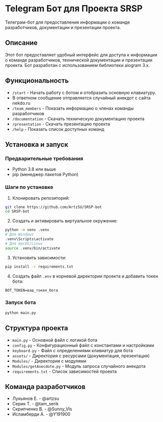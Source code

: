 # Telegram Бот для Проекта SRSP

Телеграм-бот для предоставления информации о команде разработчиков, документации и презентации проекта.

## Описание

Этот бот предоставляет удобный интерфейс для доступа к информации о команде разработчиков, технической документации и презентации проекта. Бот разработан с использованием библиотеки aiogram 3.x.

## Функциональность

- `/start` - Начать работу с ботом и отобразить основную клавиатуру.
- В ответном сообщение отправляется случайный анекдот с сайта nekdo.ru
- `/team_members` - Показать информацию о членах команды разработчиков
- `/documentation` - Скачать техническую документацию проекта
- `/presentation` - Скачать презентацию проекта
- `/help` - Показать список доступных команд

## Установка и запуск

### Предварительные требования

- Python 3.8 или выше
- pip (менеджер пакетов Python)

### Шаги по установке

1. Клонировать репозиторий:
```bash
git clone https://github.com/ArtzSU/SRSP-bot
cd SRSP-bot
```

2. Создать и активировать виртуальное окружение:
```bash
python -m venv .venv
# Для Windows
.venv\Scripts\activate
# Для macOS/Linux
source .venv/bin/activate
```

3. Установить зависимости:
```bash
pip install -r requirements.txt
```

4. Создать файл `.env` в корневой директории проекта и добавить токен бота:
```
BOT_TOKEN=ваш_токен_бота
```

### Запуск бота

```bash
python main.py
```

## Структура проекта

- `main.py` - Основной файл с логикой бота
- `config.py` - Конфигурационный файл с константами и настройками
- `keyboard.py` - Файл с определениями клавиатур для бота
- `assets/` - Директория с ресурсами (документация, презентация)
-  `Modules/` - Директория с модулями
-  `Modules/getAnecdote.py` - Модуль запроса случайного анекдота
- `requirements.txt` - Список зависимостей проекта

## Команда разработчиков

- Лукьянов Е. - @artzsu
- Серик Т. - @tam_serik
- Скрипченко В. - @Sunny_Vls
- Исламберди А. - @Y191900
